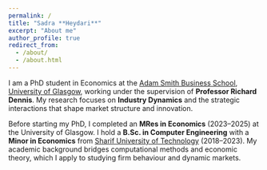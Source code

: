 ```yaml
---
permalink: /
title: "Sadra **Heydari**"
excerpt: "About me"
author_profile: true
redirect_from: 
  - /about/
  - /about.html
---
```






I am a PhD student in Economics at the [Adam Smith Business School](https://www.gla.ac.uk/schools/business/), [University of Glasgow](https://www.gla.ac.uk/), working under the supervision of **Professor Richard Dennis**. My research focuses on **Industry Dynamics** and the strategic interactions that shape market structure and innovation.  

Before starting my PhD, I completed an **MRes in Economics** (2023–2025) at the University of Glasgow. I hold a **B.Sc. in Computer Engineering** with a **Minor in Economics** from [Sharif University of Technology](https://en.sharif.edu/) (2018–2023). My academic background bridges computational methods and economic theory, which I apply to studying firm behaviour and dynamic markets.


